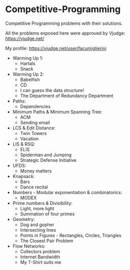 # Competitive-Programming

Competitive Programming problems with their solutions.

All the problems exposed here were approved by Vjudge: https://vjudge.net/

My profile: https://vjudge.net/user/facumiglierini

- Warming Up 1:
    - Hartals
    - Snack
- Warming Up 2:
    - Babelfish
    - CD
    - I can guess the data structure!
    - The Department of Redundancy Department
- Paths:
    - Dependencies
- Minimum Paths & Minimum Spanning Tree:
    - ACM
    - Sending email
- LCS & Edit Distance:
    - Twin Towers
    - Vacation
- LIS & RSQ:
    - ELIS
    - Spiderman and Jumping
    - Strategic Defense Initiative
- UFDS:
    - Money matters
- Knapsack:
    - Bars
    - Dance recital
- Numbers - Modular exponentiation & combinatorics:
    - MODEX
- Prime numbers & Divisibility:
    - Light, more light
    - Summation of four primes
- Geometry:
    - Dog and gopher
    - Intersecting lines
    - Points in Figures - Rectangles, Circles, Triangles
    - The Closest Pair Problem
- Flow Networks:
    - Collectors problem 
    - Internet Bandwidth
    - My T-Shirt suits me
